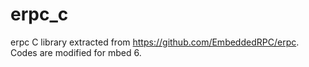 # erpc_c

erpc C library extracted from https://github.com/EmbeddedRPC/erpc. Codes are modified for mbed 6.